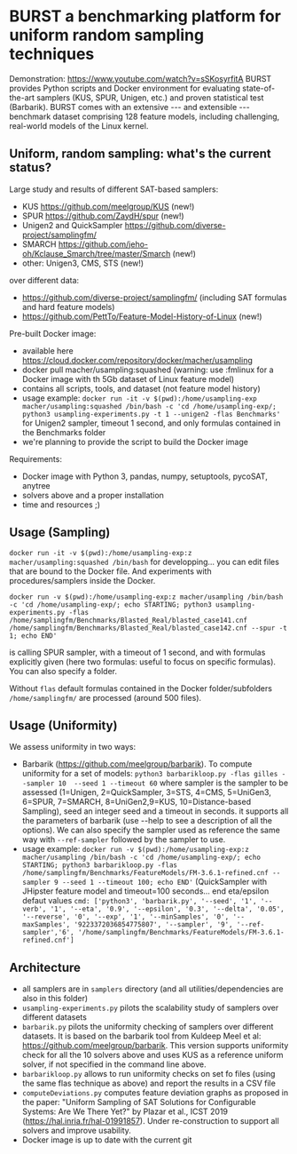 # BURST a benchmarking platform for uniform random sampling techniques

Demonstration: https://www.youtube.com/watch?v=sSKosyrfitA
BURST provides Python scripts and Docker environment for evaluating state-of-the-art samplers (KUS, SPUR, Unigen, etc.) and proven statistical test (Barbarik). 
BURST comes with an extensive --- and extensible --- benchmark dataset comprising 128 feature models, including challenging, real-world models of the Linux kernel.

## Uniform, random sampling: what's the current status?

 Large study and results of different SAT-based samplers:
 * KUS https://github.com/meelgroup/KUS (new!)
 * SPUR https://github.com/ZaydH/spur (new!) 
 * Unigen2 and QuickSampler https://github.com/diverse-project/samplingfm/
 * SMARCH https://github.com/jeho-oh/Kclause_Smarch/tree/master/Smarch (new!)
 * other: Unigen3, CMS, STS (new!)
 
 over different data:
 * https://github.com/diverse-project/samplingfm/ (including SAT formulas and hard feature models)
 * https://github.com/PettTo/Feature-Model-History-of-Linux (new!)

Pre-built Docker image: 
 * available here https://cloud.docker.com/repository/docker/macher/usampling
 * docker pull macher/usampling:squashed (warning: use :fmlinux for a Docker image with th 5Gb dataset of Linux feature model)
 * contains all scripts, tools, and dataset (not feature model history)
 * usage example: `docker run -it -v $(pwd):/home/usampling-exp macher/usampling:squashed /bin/bash -c 'cd /home/usampling-exp/; python3 usampling-experiments.py -t 1 --unigen2 -flas Benchmarks'` for Unigen2 sampler, timeout 1 second, and only formulas contained in the Benchmarks folder
 * we're planning to provide the script to build the Docker image
 
 Requirements:
  * Docker image with Python 3, pandas, numpy, setuptools, pycoSAT, anytree 
  * solvers above and a proper installation 
  * time and resources ;) 

## Usage (Sampling)

`docker run -it -v $(pwd):/home/usampling-exp:z macher/usampling:squashed /bin/bash`
for developping... you can edit files that are bound to the Docker file. And experiments with procedures/samplers inside the Docker. 

`docker run -v $(pwd):/home/usampling-exp:z macher/usampling /bin/bash -c 'cd /home/usampling-exp/; echo STARTING; python3 usampling-experiments.py -flas /home/samplingfm/Benchmarks/Blasted_Real/blasted_case141.cnf /home/samplingfm/Benchmarks/Blasted_Real/blasted_case142.cnf --spur -t 1; echo END'`

is calling SPUR sampler, with a timeout of 1 second, and with formulas explicitly given (here two formulas: useful to focus on specific formulas). 
You can also specify a folder.

Without `flas` default formulas contained in the Docker folder/subfolders `/home/samplingfm/` are processed (around 500 files).

## Usage (Uniformity)

We assess uniformity in two ways:

 * Barbarik (https://github.com/meelgroup/barbarik).  To compute uniformity for a set of models: `python3 barbarikloop.py -flas gilles --sampler 10  --seed 1 --timeout 60` where sampler is the sampler to be assessed (1=Unigen, 2=QuickSampler, 3=STS, 4=CMS, 5=UniGen3, 6=SPUR, 7=SMARCH, 8=UniGen2,9=KUS, 10=Distance-based Sampling), seed an integer seed and a timeout in seconds. it supports all the parameters of barbarik (use --help to see a description of all the options). We can also specify the sampler used as reference the same way with `--ref-sampler` followed by the sampler to use.
 * usage example: `docker run -v $(pwd):/home/usampling-exp:z macher/usampling /bin/bash -c 'cd /home/usampling-exp/; echo STARTING; python3 barbarikloop.py -flas /home/samplingfm/Benchmarks/FeatureModels/FM-3.6.1-refined.cnf --sampler 9 --seed 1 --timeout 100; echo END'` (QuickSampler with JHipster feature model and timeout=100 seconds... end eta/epsilon defaut values `cmd: ['python3', 'barbarik.py', '--seed', '1', '--verb', '1', '--eta', '0.9', '--epsilon', '0.3', '--delta', '0.05', '--reverse', '0', '--exp', '1', '--minSamples', '0', '--maxSamples', '9223372036854775807', '--sampler', '9', '--ref-sampler','6', '/home/samplingfm/Benchmarks/FeatureModels/FM-3.6.1-refined.cnf']` 

## Architecture

 * all samplers are in `samplers` directory (and all utilities/dependencies are also in this folder)
 * `usampling-experiments.py` pilots the scalability study of samplers over different datasets 
 * `barbarik.py` pilots the uniformity checking of samplers over different datasets. It is based on the barbarik tool from Kuldeep Meel et al: https://github.com/meelgroup/barbarik. This version supports uniformity check for all the 10 solvers above and uses KUS as a reference uniform solver, if not specified in the command line above.
 * `barbarikloop.py` allows to run uniformity checks on set fo files (using the same flas technique as above) and report the results in a CSV file
 * `computeDeviations.py` computes feature deviation graphs as proposed in the paper: "Uniform Sampling of SAT Solutions for Configurable Systems: Are We There Yet?" by Plazar et al., ICST 2019 (https://hal.inria.fr/hal-01991857). Under re-construction to support all solvers and improve usability.    
 * Docker image is up to date with the current git

